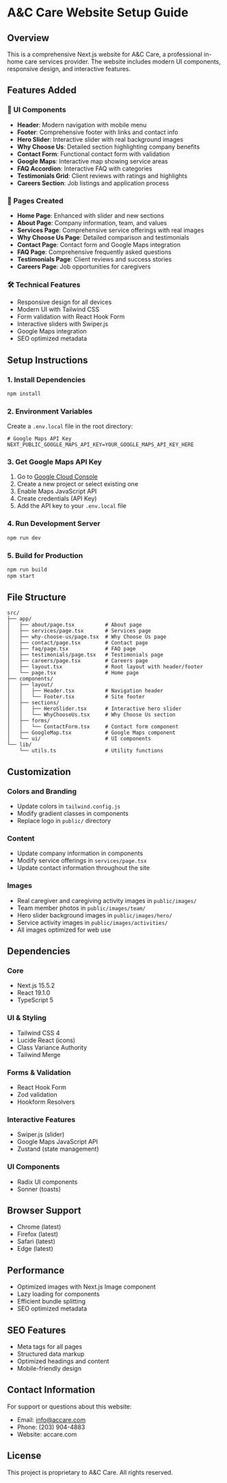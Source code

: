 # A&C Care Website Setup Guide

## Overview
This is a comprehensive Next.js website for A&C Care, a professional in-home care services provider. The website includes modern UI components, responsive design, and interactive features.

## Features Added

### 🎨 UI Components
- **Header**: Modern navigation with mobile menu
- **Footer**: Comprehensive footer with links and contact info
- **Hero Slider**: Interactive slider with real background images
- **Why Choose Us**: Detailed section highlighting company benefits
- **Contact Form**: Functional contact form with validation
- **Google Maps**: Interactive map showing service areas
- **FAQ Accordion**: Interactive FAQ with categories
- **Testimonials Grid**: Client reviews with ratings and highlights
- **Careers Section**: Job listings and application process

### 📄 Pages Created
- **Home Page**: Enhanced with slider and new sections
- **About Page**: Company information, team, and values
- **Services Page**: Comprehensive service offerings with real images
- **Why Choose Us Page**: Detailed comparison and testimonials
- **Contact Page**: Contact form and Google Maps integration
- **FAQ Page**: Comprehensive frequently asked questions
- **Testimonials Page**: Client reviews and success stories
- **Careers Page**: Job opportunities for caregivers

### 🛠 Technical Features
- Responsive design for all devices
- Modern UI with Tailwind CSS
- Form validation with React Hook Form
- Interactive sliders with Swiper.js
- Google Maps integration
- SEO optimized metadata

## Setup Instructions

### 1. Install Dependencies
```bash
npm install
```

### 2. Environment Variables
Create a `.env.local` file in the root directory:
```env
# Google Maps API Key
NEXT_PUBLIC_GOOGLE_MAPS_API_KEY=YOUR_GOOGLE_MAPS_API_KEY_HERE
```

### 3. Get Google Maps API Key
1. Go to [Google Cloud Console](https://console.cloud.google.com/)
2. Create a new project or select existing one
3. Enable Maps JavaScript API
4. Create credentials (API Key)
5. Add the API key to your `.env.local` file

### 4. Run Development Server
```bash
npm run dev
```

### 5. Build for Production
```bash
npm run build
npm start
```

## File Structure

```
src/
├── app/
│   ├── about/page.tsx          # About page
│   ├── services/page.tsx       # Services page
│   ├── why-choose-us/page.tsx  # Why Choose Us page
│   ├── contact/page.tsx        # Contact page
│   ├── faq/page.tsx            # FAQ page
│   ├── testimonials/page.tsx   # Testimonials page
│   ├── careers/page.tsx        # Careers page
│   ├── layout.tsx              # Root layout with header/footer
│   └── page.tsx                # Home page
├── components/
│   ├── layout/
│   │   ├── Header.tsx          # Navigation header
│   │   └── Footer.tsx          # Site footer
│   ├── sections/
│   │   ├── HeroSlider.tsx      # Interactive hero slider
│   │   └── WhyChooseUs.tsx     # Why Choose Us section
│   ├── forms/
│   │   └── ContactForm.tsx     # Contact form component
│   ├── GoogleMap.tsx           # Google Maps component
│   └── ui/                     # UI components
└── lib/
    └── utils.ts                # Utility functions
```

## Customization

### Colors and Branding
- Update colors in `tailwind.config.js`
- Modify gradient classes in components
- Replace logo in `public/` directory

### Content
- Update company information in components
- Modify service offerings in `services/page.tsx`
- Update contact information throughout the site

### Images
- Real caregiver and caregiving activity images in `public/images/`
- Team member photos in `public/images/team/`
- Hero slider background images in `public/images/hero/`
- Service activity images in `public/images/activities/`
- All images optimized for web use

## Dependencies

### Core
- Next.js 15.5.2
- React 19.1.0
- TypeScript 5

### UI & Styling
- Tailwind CSS 4
- Lucide React (icons)
- Class Variance Authority
- Tailwind Merge

### Forms & Validation
- React Hook Form
- Zod validation
- Hookform Resolvers

### Interactive Features
- Swiper.js (slider)
- Google Maps JavaScript API
- Zustand (state management)

### UI Components
- Radix UI components
- Sonner (toasts)

## Browser Support
- Chrome (latest)
- Firefox (latest)
- Safari (latest)
- Edge (latest)

## Performance
- Optimized images with Next.js Image component
- Lazy loading for components
- Efficient bundle splitting
- SEO optimized metadata

## SEO Features
- Meta tags for all pages
- Structured data markup
- Optimized headings and content
- Mobile-friendly design

## Contact Information
For support or questions about this website:
- Email: info@accare.com
- Phone: (203) 904-4883
- Website: accare.com

## License
This project is proprietary to A&C Care. All rights reserved.
